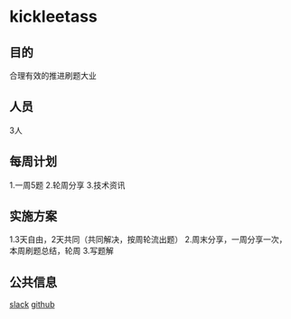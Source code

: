 # kickleetass
## 目的
合理有效的推进刷题大业

## 人员
3人

## 每周计划
1.一周5题
2.轮周分享
3.技术资讯

## 实施方案
1.3天自由，2天共同（共同解决，按周轮流出题）
2.周末分享，一周分享一次，本周刷题总结，轮周
3.写题解

## 公共信息
[slack](https://app.slack.com/client/T8W67E546/threads)
[github](https://github.com/yanqisen/kickleetass)

